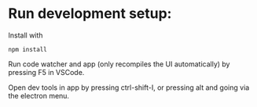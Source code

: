 # Run development setup:

Install with

```
npm install
```

Run code watcher and app (only recompiles the UI automatically) by pressing F5 in VSCode.

Open dev tools in app by pressing ctrl-shift-I, or pressing alt and going via the electron menu.

